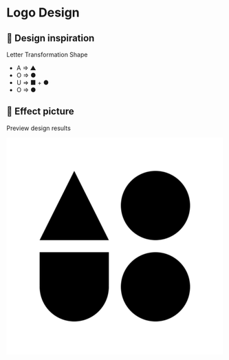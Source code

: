 # Logo Design

## 🔮 Design inspiration

Letter Transformation Shape

- A => ▲
- O => ●
- U => ■ + ●
- O => ●

## 🚀 Effect picture

Preview design results

![logo](./logo.svg)

